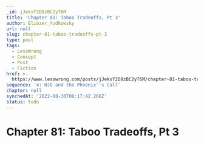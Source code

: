 ```yaml
---
_id: jJekxY2D8zBC2yT6M
title: 'Chapter 81: Taboo Tradeoffs, Pt 3'
author: Eliezer_Yudkowsky
url: null
slug: chapter-81-taboo-tradeoffs-pt-3
type: post
tags:
  - LessWrong
  - Concept
  - Post
  - Fiction
href: >-
  https://www.lesswrong.com/posts/jJekxY2D8zBC2yT6M/chapter-81-taboo-tradeoffs-pt-3
sequence: '4: HJG and the Phoenix''s Call'
chapter: null
synchedAt: '2022-08-30T08:17:42.268Z'
status: todo
---
```


# Chapter 81: Taboo Tradeoffs, Pt 3
